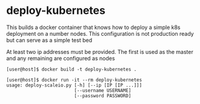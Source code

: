 # deploy-kubernetes

This builds a docker container that knows how to deploy a simple
k8s deployment on a number nodes. This configuration is not production ready but
can serve as a simple test bed

At least two ip addresses must be provided. The first is used as the master
and any remaining are configured as nodes

```
[user@host]$ docker build -t deploy-kubernetes .

[user@host]$ docker run -it --rm deploy-kubernetes
usage: deploy-scaleio.py [-h] [--ip [IP [IP ...]]]
                         [--username USERNAME]
                         [--password PASSWORD]
```